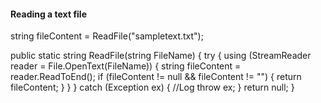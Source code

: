 #### Reading a text file 

string fileContent = ReadFile("sampletext.txt");


public static string ReadFile(string FileName)
        {
            try
            {
                using (StreamReader reader = File.OpenText(FileName))
                {
                    string fileContent = reader.ReadToEnd();
                    if (fileContent != null && fileContent != "")
                    {
                        return fileContent;
                    }
                }
            }
            catch (Exception ex)
            {
                //Log
                throw ex;
            }
            return null;
        }
